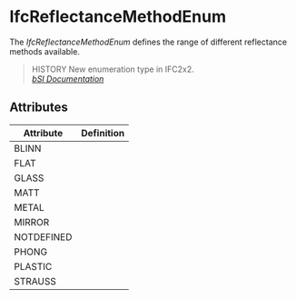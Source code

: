 IfcReflectanceMethodEnum
========================
The _IfcReflectanceMethodEnum_ defines the range of different reflectance
methods available.  
  
> HISTORY  New enumeration type in IFC2x2.  
[ _bSI
Documentation_](https://standards.buildingsmart.org/IFC/DEV/IFC4_2/FINAL/HTML/schema/ifcpresentationappearanceresource/lexical/ifcreflectancemethodenum.htm)


Attributes
----------
| Attribute   | Definition   |
|-------------|--------------|
| BLINN       |              |
| FLAT        |              |
| GLASS       |              |
| MATT        |              |
| METAL       |              |
| MIRROR      |              |
| NOTDEFINED  |              |
| PHONG       |              |
| PLASTIC     |              |
| STRAUSS     |              |
